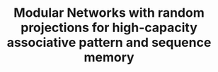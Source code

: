 ---
# Determines which paper appears first (lowest number (0) appears first)
sequence_id: 11

# Paper title
title: Modular Networks with random projections for high-capacity associative pattern and sequence memory

# Paper authors
authors: Sharma, Sugandha*; Chandra, Sarthak ; Chaudhuri, Rishidev; Klukas, Mirko; Fiete, Ila

# Link to the paper's pdf (place in the `assets/pdf/papers` directory)
paper: 11.pdf

# Link to the paper's pdf (place in the `assets/pdf/papers` directory)
poster: 11.pdf
---